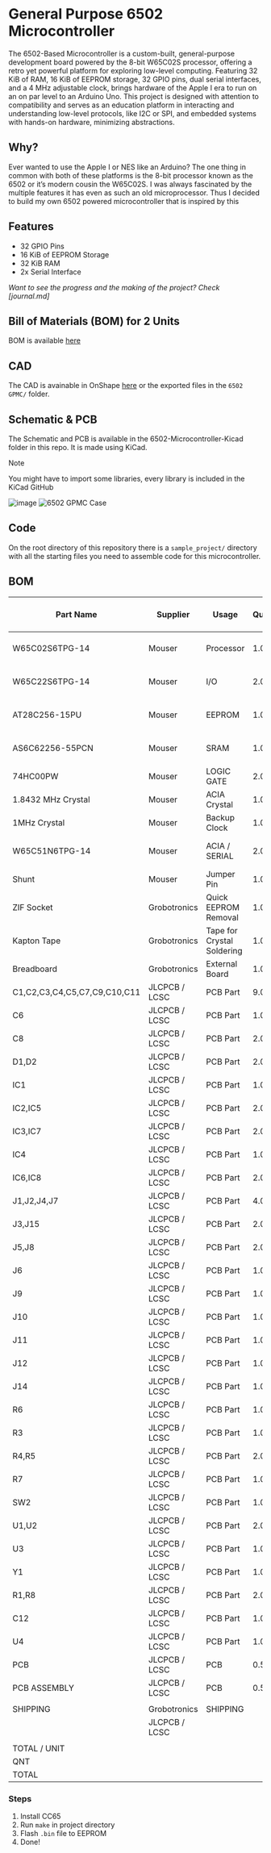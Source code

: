 # General Purpose 6502 Microcontroller

The 6502-Based Microcontroller is a custom-built, general-purpose development board powered by the 8-bit W65C02S processor, offering a retro yet powerful platform for exploring low-level computing. Featuring 32 KiB of RAM, 16 KiB of EEPROM storage, 32 GPIO pins, dual serial interfaces, and a 4 MHz adjustable clock, brings hardware of the Apple I era to run on an on par level to an Arduino Uno. This project is designed with attention to compatibility and serves as an education platform in interacting and understanding low-level protocols, like I2C or SPI, and embedded systems with hands-on hardware, minimizing abstractions.

## Why?
Ever wanted to use the Apple I or NES like an Arduino? The one thing in common with both of these platforms is the 8-bit processor known as the 6502 or it’s modern cousin the W65C02S. I was always fascinated by the multiple features it has even as such an old microprocessor. Thus I decided to build my own 6502 powered microcontroller that is inspired by this

## Features

- 32 GPIO Pins
- 16 KiB of EEPROM Storage
- 32 KiB RAM
- 2x Serial Interface

_Want to see the progress and the making of the project? Check [journal.md]_

## Bill of Materials (BOM) for 2 Units
BOM is available [here](https://docs.google.com/spreadsheets/d/e/2PACX-1vSp7wmMJoBrFsNmcZfdQle1DgGpygNZzK69nfCzy5W3IegrDRIj2T4DXEuusGqE_R13mvxW_oDpiJff/pubhtml?gid=0&single=true)

## CAD
The CAD is avainable in OnShape [here](https://cad.onshape.com/documents/d6cc344b12fedad0d9fb37e9/w/bafa9b4189d3c45a687e4c0f/e/759885ef1089c42301fe9ef4) or the exported files in the `6502 GPMC/` folder.

## Schematic & PCB
The Schematic and PCB is available in the 6502-Microcontroller-Kicad folder in this repo. It is made using KiCad. 
> [!NOTE]
> You might have to import some libraries, every library is included in the KiCad GitHub

![image](https://github.com/user-attachments/assets/c7d117e9-a89a-4248-a3b2-7378e12661e8)
![6502 GPMC Case](https://github.com/user-attachments/assets/3533e070-2ea0-4ffe-9ed2-0b4e10293507)

## Code
On the root directory of this repository there is a `sample_project/` directory with all the starting files you need to assemble code for this microcontroller.  

## BOM

|Part Name                   |Supplier     |Usage                     |Quantity|Price / Qnt (€)|Price / Qnt ($)|Total Price ($)|Link                                                                                                            |Other (ie LCSC Part)|
|----------------------------|-------------|--------------------------|--------|---------------|---------------|---------------|----------------------------------------------------------------------------------------------------------------|--------------------|
|W65C02S6TPG-14              |Mouser       |Processor                 |1.00    |€11.11         |$12.69         |$12.69         |https://eu.mouser.com/ProductDetail/Western-Design-Center-WDC/W65C02S6TPG-14?qs=opBjA1TV903lvWo9AEKH5w%3D%3D    |                    |
|W65C22S6TPG-14              |Mouser       |I/O                       |2.00    |€11.30         |$12.91         |$25.82         |https://eu.mouser.com/ProductDetail/Western-Design-Center-WDC/W65C22S6TPG-14?qs=opBjA1TV9038jNZ%252Bop8JdA%3D%3D|                    |
|AT28C256-15PU               |Mouser       |EEPROM                    |1.00    |€11.04         |$12.61         |$12.61         |https://eu.mouser.com/ProductDetail/Microchip-Technology/AT28C256-15PU?qs=MAR%2F2X5XOp7eAU2%2FlNw9oA%3D%3D      |                    |
|AS6C62256-55PCN             |Mouser       |SRAM                      |1.00    |€4.51          |$5.15          |$5.15          |https://eu.mouser.com/ProductDetail/Alliance-Memory/AS6C62256-55PCN?qs=LD2UibpCYJqgbIupMJnGTQ%3D%3D             |                    |
|74HC00PW                    |Mouser       |LOGIC GATE                |2.00    |€0.20          |$0.23          |$0.46          |https://eu.mouser.com/ProductDetail/Nexperia/74HC00PW118?qs=P62ublwmbi%252Bop9mGFSsqeg%3D%3D                    |                    |
|1.8432 MHz Crystal          |Mouser       |ACIA Crystal              |1.00    |€1.32          |$1.51          |$1.51          |https://gr.mouser.com/ProductDetail/CTS-Electronic-Components/MP018B?qs=tjlMjqRIEYSLWN5wSKp3lw%3D%3D            |                    |
|1MHz Crystal                |Mouser       |Backup Clock              |1.00    |€2.96          |$3.38          |$3.38          |https://eu.mouser.com/ProductDetail/ECS/ECS-100A-010?qs=GxOUx7aO6nwDnc3%252B6Ta2Kw%3D%3D                        |                    |
|W65C51N6TPG-14              |Mouser       |ACIA / SERIAL             |2.00    |€8.77          |$10.02         |$20.04         |https://eu.mouser.com/ProductDetail/Western-Design-Center-WDC/W65C51N6TPG-14?qs=AgbsAOSw7WDdUCKSkUixbw%3D%3D    |                    |
|Shunt                       |Mouser       |Jumper Pin                |1.00    |€0.36          |$0.41          |$0.41          |https://eu.mouser.com/ProductDetail/Harwin/M7686-05?qs=%252Bk6%2F5FB6qrn2j2nK8fZfOA%3D%3D                       |                    |
|ZIF Socket                  |Grobotronics |Quick EEPROM Removal      |1.00    |€1.50          |$1.71          |$1.71          |https://grobotronics.com/zif-socket.html                                                                        |                    |
|Kapton Tape                 |Grobotronics |Tape for Crystal Soldering|1.00    |€1.80          |$2.06          |$2.06          |https://grobotronics.com/high-temperature-adhesive-tape-green-20mm-33m.html                                     |                    |
|Breadboard                  |Grobotronics |External Board            |1.00    |€2.80          |$3.20          |$3.20          |https://grobotronics.com/breadboard-830-tie-point-classic.html                                                  |                    |
|C1,C2,C3,C4,C5,C7,C9,C10,C11|JLCPCB / LCSC|PCB Part                  |9.00    |-              |$0.33          |$2.97          |https://lcsc.com                                                                                                |C1590               |
|C6                          |JLCPCB / LCSC|PCB Part                  |1.00    |-              |$0.31          |$0.31          |https://lcsc.com                                                                                                |C1658               |
|C8                          |JLCPCB / LCSC|PCB Part                  |2.00    |-              |$0.24          |$0.48          |https://lcsc.com                                                                                                |C1691               |
|D1,D2                       |JLCPCB / LCSC|PCB Part                  |2.00    |-              |$0.57          |$1.14          |https://lcsc.com                                                                                                |C2286               |
|IC1                         |JLCPCB / LCSC|PCB Part                  |1.00    |-              |$0.66          |$0.66          |https://lcsc.com                                                                                                |C2332               |
|IC2,IC5                     |JLCPCB / LCSC|PCB Part                  |2.00    |-              |$0.66          |$1.32          |https://lcsc.com                                                                                                |C2332               |
|IC3,IC7                     |JLCPCB / LCSC|PCB Part                  |2.00    |-              |$0.53          |$1.06          |https://lcsc.com                                                                                                |C2874014            |
|IC4                         |JLCPCB / LCSC|PCB Part                  |1.00    |-              |$0.53          |$0.53          |https://lcsc.com                                                                                                |C2874014            |
|IC6,IC8                     |JLCPCB / LCSC|PCB Part                  |2.00    |-              |$0.53          |$1.06          |https://lcsc.com                                                                                                |C2874014            |
|J1,J2,J4,J7                 |JLCPCB / LCSC|PCB Part                  |4.00    |-              |$0.49          |$1.96          |https://lcsc.com                                                                                                |C18723047           |
|J3,J15                      |JLCPCB / LCSC|PCB Part                  |2.00    |-              |$0.36          |$0.72          |https://lcsc.com                                                                                                |C25503122           |
|J5,J8                       |JLCPCB / LCSC|PCB Part                  |2.00    |-              |$0.45          |$0.90          |https://lcsc.com                                                                                                |C18723052           |
|J6                          |JLCPCB / LCSC|PCB Part                  |1.00    |-              |$0.66          |$0.66          |https://lcsc.com                                                                                                |C2977590            |
|J9                          |JLCPCB / LCSC|PCB Part                  |1.00    |-              |$0.37          |$0.37          |https://lcsc.com                                                                                                |C456012             |
|J10                         |JLCPCB / LCSC|PCB Part                  |1.00    |-              |$0.48          |$0.48          |https://lcsc.com                                                                                                |C431533             |
|J11                         |JLCPCB / LCSC|PCB Part                  |1.00    |-              |$0.66          |$0.66          |https://lcsc.com                                                                                                |C2977590            |
|J12                         |JLCPCB / LCSC|PCB Part                  |1.00    |-              |$0.05          |$0.05          |https://lcsc.com                                                                                                |C7501275            |
|J14                         |JLCPCB / LCSC|PCB Part                  |1.00    |-              |$0.66          |$0.66          |https://lcsc.com                                                                                                |C2977590            |
|R6                          |JLCPCB / LCSC|PCB Part                  |1.00    |-              |$0.10          |$0.10          |https://lcsc.com                                                                                                |C21190              |
|R3                          |JLCPCB / LCSC|PCB Part                  |1.00    |-              |$0.11          |$0.11          |https://lcsc.com                                                                                                |C22935              |
|R4,R5                       |JLCPCB / LCSC|PCB Part                  |2.00    |-              |$0.11          |$0.22          |https://lcsc.com                                                                                                |C23186              |
|R7                          |JLCPCB / LCSC|PCB Part                  |1.00    |-              |$0.11          |$0.11          |https://lcsc.com                                                                                                |C22962              |
|SW2                         |JLCPCB / LCSC|PCB Part                  |1.00    |-              |$0.40          |$0.40          |https://lcsc.com                                                                                                |C720477             |
|U1,U2                       |JLCPCB / LCSC|PCB Part                  |2.00    |-              |$1.16          |$2.32          |https://lcsc.com                                                                                                |C2325               |
|U3                          |JLCPCB / LCSC|PCB Part                  |1.00    |-              |$0.65          |$0.65          |https://lcsc.com                                                                                                |C347197             |
|Y1                          |JLCPCB / LCSC|PCB Part                  |1.00    |-              |$0.98          |$0.98          |https://lcsc.com                                                                                                |C41361468           |
|R1,R8                       |JLCPCB / LCSC|PCB Part                  |2.00    |-              |$0.10          |$0.20          |https://lcsc.com                                                                                                |C22978              |
|C12                         |JLCPCB / LCSC|PCB Part                  |1.00    |-              |$0.24          |$0.24          |https://lcsc.com                                                                                                |C70225              |
|U4                          |JLCPCB / LCSC|PCB Part                  |1.00    |-              |$0.70          |$0.70          |https://lcsc.com                                                                                                |                    |
|PCB                         |JLCPCB / LCSC|PCB                       |0.50    |-              |$14.00         |$7.00          |https://jlcpcb.com                                                                                              |                    |
|PCB ASSEMBLY                |JLCPCB / LCSC|PCB                       |0.50    |-              |$15.14         |$7.57          |https://jlcpcb.com                                                                                              |                    |
|                            |             |                          |        |               |               |               |                                                                                                                |                    |
|SHIPPING                    |Grobotronics |SHIPPING                  |        |€1.50          |$1.71          |               |                                                                                                                |                    |
|                            |JLCPCB / LCSC|                          |        |-              |$10.00         |               |                                                                                                                |                    |
|                            |             |                          |        |               |               |               |                                                                                                                |                    |
|TOTAL / UNIT                |             |                          |        |               |               |$125.63        |                                                                                                                |                    |
|QNT                         |             |                          |        |               |               |2.00           |                                                                                                                |                    |
|TOTAL                       |             |                          |        |               |               |$262.97        |                                                                                                                |                    |


### Steps
1. Install CC65
2. Run `make` in project directory
3. Flash `.bin` file to EEPROM
4. Done!
